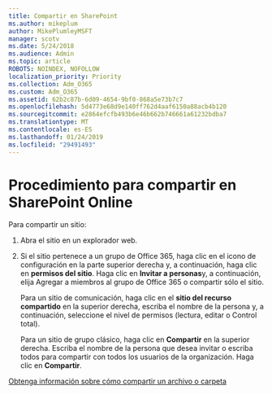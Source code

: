 ```yaml
---
title: Compartir en SharePoint
ms.author: mikeplum
author: MikePlumleyMSFT
manager: scotv
ms.date: 5/24/2018
ms.audience: Admin
ms.topic: article
ROBOTS: NOINDEX, NOFOLLOW
localization_priority: Priority
ms.collection: Adm_O365
ms.custom: Adm_O365
ms.assetid: 62b2c87b-6d09-4654-9bf0-868a5e73b7c7
ms.openlocfilehash: 5d4773e68d9e140ff762d4aaf6150a88acb4b120
ms.sourcegitcommit: e2864efcfb493b6e46b662b746661a61232bdba7
ms.translationtype: MT
ms.contentlocale: es-ES
ms.lasthandoff: 01/24/2019
ms.locfileid: "29491493"
---
```

# <a name="how-to-share-in-sharepoint-online"></a>Procedimiento para compartir en SharePoint Online

Para compartir un sitio:
  
1. Abra el sitio en un explorador web.
    
2. Si el sitio pertenece a un grupo de Office 365, haga clic en el icono de configuración en la parte superior derecha y, a continuación, haga clic en **permisos del sitio**. Haga clic en **Invitar a personas**y, a continuación, elija Agregar a miembros al grupo de Office 365 o compartir sólo el sitio. 
    
    Para un sitio de comunicación, haga clic en el **sitio del recurso compartido** en la superior derecha, escriba el nombre de la persona y, a continuación, seleccione el nivel de permisos (lectura, editar o Control total). 
    
    Para un sitio de grupo clásico, haga clic en **Compartir** en la superior derecha. Escriba el nombre de la persona que desea invitar o escriba todos para compartir con todos los usuarios de la organización. Haga clic en **Compartir**.
    
[Obtenga información sobre cómo compartir un archivo o carpeta](https://go.microsoft.com/fwlink/?linkid=511430)
  

